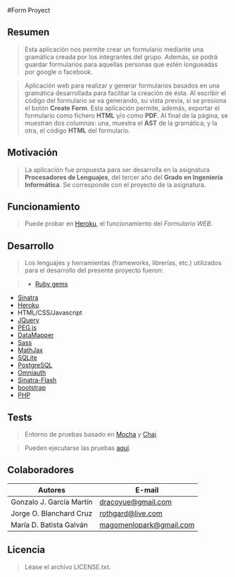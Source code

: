 #Form Proyect

## Resumen

>Esta aplicación nos permite crear un formulario mediante una gramática creada por los integrantes del grupo. Además, se podrá guardar formularios para aquellas personas que estén longueadas por google o facebook.

>Aplicación web para realizar y generar formularios basados en una gramática desarrollada para facilitar la creación de ésta. Al escribir el código del formulario se va generando, su vista previa, si se presiona el botón **Create Form**. Esta aplicación permite, además, exportar el formulario como fichero **HTML** y/o como **PDF**.
Al final de la página, se muestran dos columnas: una, muestra el **AST** de la gramática; y la otra, el código **HTML** del formulario.


## Motivación

>La aplicación fue propuesta para ser desarrolla en la asignatura **Procesadores de Lenguajes**, del tercer año del **Grado en Ingeniería Informática**. Se corresponde con el proyecto de la asignatura.

##  Funcionamiento

>Puede probar en [Heroku](http://formproyect.herokuapp.com/), el funcionamiento del *Formulario WEB*.

## Desarrollo

>Los lenguajes y herramientas (frameworks, librerías, etc.) utilizados para el desarrollo del presente proyecto fueron:

>* [Ruby gems](http://rubygems.org/)
* [Sinatra](http://www.sinatrarb.com/configuration.html)
* [Heroku](https://dashboard.heroku.com/apps)
* HTML/CSS/Javascript
* [JQuery](http://jquery.com/)
* [PEG.js](http://pegjs.majda.cz/)
* [DataMapper](http://datamapper.org/docs/)
* [Sass](http://sass-lang.com/) 
* [MathJax](http://docs.mathjax.org/en/latest/start.html)
* [SQLite](https://sqlite.org/)
* [PostgreSQL](http://www.postgresql.org/)
* [Omniauth](http://intridea.github.io/omniauth/)
* [Sinatra-Flash](https://github.com/SFEley/sinatra-flash)
* [bootstrap](http://getbootstrap.com/)
* [PHP](http://www.php.net/manual/es/)

## Tests

>Entorno de pruebas basado en [Mocha](http://visionmedia.github.io/mocha/) y [Chai](http://chaijs.com/guide/installation/). 

>Pueden ejecutarse las pruebas [aquí](http://formproyect.herokuapp.com/tests).


## Colaboradores

| Autores | E-mail |
| ---------- | ---------- |
| Gonzalo J. García Martín | dracoyue@gmail.com |
| Jorge O. Blanchard Cruz | rothgard@live.com |
| María D. Batista Galván | magomenlopark@gmail.com |


## Licencia

>Léase el archivo LICENSE.txt.
